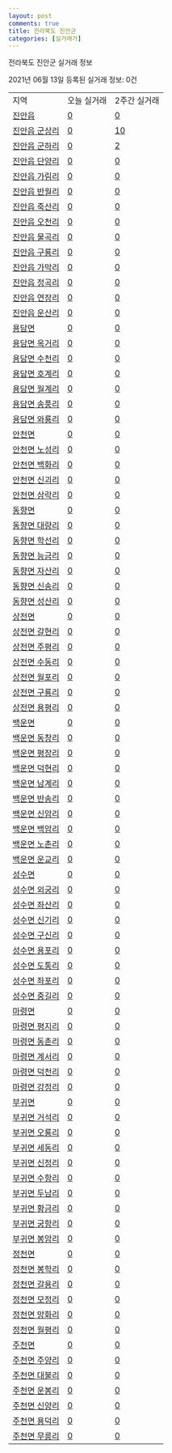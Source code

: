 ```yaml
---
layout: post
comments: true
title: 전라북도 진안군
categories: [실거래가]
---
```


전라북도 진안군 실거래 정보

2021년 06월 13일 등록된 실거래 정보: 0건


<table class="sortable">
  <tr>
    <td>지역</td>
    <td>오늘 실거래</td>
    <td>2주간 실거래</td>
  </tr>

  
  <tr class="item">
    <td><a href="4572025000.html">진안읍</a></td>
    <td><a href="4572025000.html">0</a></td>
    <td><a href="4572025000.html">0</a></td>
  </tr>
    

  <tr class="item">
    <td><a href="4572025021.html">진안읍 군상리</a></td>
    <td><a href="4572025021.html">0</a></td>
    <td><a href="4572025021.html">10</a></td>
  </tr>
    

  <tr class="item">
    <td><a href="4572025022.html">진안읍 군하리</a></td>
    <td><a href="4572025022.html">0</a></td>
    <td><a href="4572025022.html">2</a></td>
  </tr>
    

  <tr class="item">
    <td><a href="4572025023.html">진안읍 단양리</a></td>
    <td><a href="4572025023.html">0</a></td>
    <td><a href="4572025023.html">0</a></td>
  </tr>
    

  <tr class="item">
    <td><a href="4572025024.html">진안읍 가림리</a></td>
    <td><a href="4572025024.html">0</a></td>
    <td><a href="4572025024.html">0</a></td>
  </tr>
    

  <tr class="item">
    <td><a href="4572025025.html">진안읍 반월리</a></td>
    <td><a href="4572025025.html">0</a></td>
    <td><a href="4572025025.html">0</a></td>
  </tr>
    

  <tr class="item">
    <td><a href="4572025026.html">진안읍 죽산리</a></td>
    <td><a href="4572025026.html">0</a></td>
    <td><a href="4572025026.html">0</a></td>
  </tr>
    

  <tr class="item">
    <td><a href="4572025027.html">진안읍 오천리</a></td>
    <td><a href="4572025027.html">0</a></td>
    <td><a href="4572025027.html">0</a></td>
  </tr>
    

  <tr class="item">
    <td><a href="4572025028.html">진안읍 물곡리</a></td>
    <td><a href="4572025028.html">0</a></td>
    <td><a href="4572025028.html">0</a></td>
  </tr>
    

  <tr class="item">
    <td><a href="4572025029.html">진안읍 구룡리</a></td>
    <td><a href="4572025029.html">0</a></td>
    <td><a href="4572025029.html">0</a></td>
  </tr>
    

  <tr class="item">
    <td><a href="4572025030.html">진안읍 가막리</a></td>
    <td><a href="4572025030.html">0</a></td>
    <td><a href="4572025030.html">0</a></td>
  </tr>
    

  <tr class="item">
    <td><a href="4572025031.html">진안읍 정곡리</a></td>
    <td><a href="4572025031.html">0</a></td>
    <td><a href="4572025031.html">0</a></td>
  </tr>
    

  <tr class="item">
    <td><a href="4572025032.html">진안읍 연장리</a></td>
    <td><a href="4572025032.html">0</a></td>
    <td><a href="4572025032.html">0</a></td>
  </tr>
    

  <tr class="item">
    <td><a href="4572025033.html">진안읍 운산리</a></td>
    <td><a href="4572025033.html">0</a></td>
    <td><a href="4572025033.html">0</a></td>
  </tr>
    

  <tr class="item">
    <td><a href="4572031000.html">용담면</a></td>
    <td><a href="4572031000.html">0</a></td>
    <td><a href="4572031000.html">0</a></td>
  </tr>
    

  <tr class="item">
    <td><a href="4572031021.html">용담면 옥거리</a></td>
    <td><a href="4572031021.html">0</a></td>
    <td><a href="4572031021.html">0</a></td>
  </tr>
    

  <tr class="item">
    <td><a href="4572031022.html">용담면 수천리</a></td>
    <td><a href="4572031022.html">0</a></td>
    <td><a href="4572031022.html">0</a></td>
  </tr>
    

  <tr class="item">
    <td><a href="4572031023.html">용담면 호계리</a></td>
    <td><a href="4572031023.html">0</a></td>
    <td><a href="4572031023.html">0</a></td>
  </tr>
    

  <tr class="item">
    <td><a href="4572031024.html">용담면 월계리</a></td>
    <td><a href="4572031024.html">0</a></td>
    <td><a href="4572031024.html">0</a></td>
  </tr>
    

  <tr class="item">
    <td><a href="4572031025.html">용담면 송풍리</a></td>
    <td><a href="4572031025.html">0</a></td>
    <td><a href="4572031025.html">0</a></td>
  </tr>
    

  <tr class="item">
    <td><a href="4572031026.html">용담면 와룡리</a></td>
    <td><a href="4572031026.html">0</a></td>
    <td><a href="4572031026.html">0</a></td>
  </tr>
    

  <tr class="item">
    <td><a href="4572032000.html">안천면</a></td>
    <td><a href="4572032000.html">0</a></td>
    <td><a href="4572032000.html">0</a></td>
  </tr>
    

  <tr class="item">
    <td><a href="4572032021.html">안천면 노성리</a></td>
    <td><a href="4572032021.html">0</a></td>
    <td><a href="4572032021.html">0</a></td>
  </tr>
    

  <tr class="item">
    <td><a href="4572032022.html">안천면 백화리</a></td>
    <td><a href="4572032022.html">0</a></td>
    <td><a href="4572032022.html">0</a></td>
  </tr>
    

  <tr class="item">
    <td><a href="4572032023.html">안천면 신괴리</a></td>
    <td><a href="4572032023.html">0</a></td>
    <td><a href="4572032023.html">0</a></td>
  </tr>
    

  <tr class="item">
    <td><a href="4572032024.html">안천면 삼락리</a></td>
    <td><a href="4572032024.html">0</a></td>
    <td><a href="4572032024.html">0</a></td>
  </tr>
    

  <tr class="item">
    <td><a href="4572033000.html">동향면</a></td>
    <td><a href="4572033000.html">0</a></td>
    <td><a href="4572033000.html">0</a></td>
  </tr>
    

  <tr class="item">
    <td><a href="4572033021.html">동향면 대량리</a></td>
    <td><a href="4572033021.html">0</a></td>
    <td><a href="4572033021.html">0</a></td>
  </tr>
    

  <tr class="item">
    <td><a href="4572033022.html">동향면 학선리</a></td>
    <td><a href="4572033022.html">0</a></td>
    <td><a href="4572033022.html">0</a></td>
  </tr>
    

  <tr class="item">
    <td><a href="4572033023.html">동향면 능금리</a></td>
    <td><a href="4572033023.html">0</a></td>
    <td><a href="4572033023.html">0</a></td>
  </tr>
    

  <tr class="item">
    <td><a href="4572033024.html">동향면 자산리</a></td>
    <td><a href="4572033024.html">0</a></td>
    <td><a href="4572033024.html">0</a></td>
  </tr>
    

  <tr class="item">
    <td><a href="4572033025.html">동향면 신송리</a></td>
    <td><a href="4572033025.html">0</a></td>
    <td><a href="4572033025.html">0</a></td>
  </tr>
    

  <tr class="item">
    <td><a href="4572033026.html">동향면 성산리</a></td>
    <td><a href="4572033026.html">0</a></td>
    <td><a href="4572033026.html">0</a></td>
  </tr>
    

  <tr class="item">
    <td><a href="4572034000.html">상전면</a></td>
    <td><a href="4572034000.html">0</a></td>
    <td><a href="4572034000.html">0</a></td>
  </tr>
    

  <tr class="item">
    <td><a href="4572034021.html">상전면 갈현리</a></td>
    <td><a href="4572034021.html">0</a></td>
    <td><a href="4572034021.html">0</a></td>
  </tr>
    

  <tr class="item">
    <td><a href="4572034022.html">상전면 주평리</a></td>
    <td><a href="4572034022.html">0</a></td>
    <td><a href="4572034022.html">0</a></td>
  </tr>
    

  <tr class="item">
    <td><a href="4572034023.html">상전면 수동리</a></td>
    <td><a href="4572034023.html">0</a></td>
    <td><a href="4572034023.html">0</a></td>
  </tr>
    

  <tr class="item">
    <td><a href="4572034024.html">상전면 월포리</a></td>
    <td><a href="4572034024.html">0</a></td>
    <td><a href="4572034024.html">0</a></td>
  </tr>
    

  <tr class="item">
    <td><a href="4572034025.html">상전면 구룡리</a></td>
    <td><a href="4572034025.html">0</a></td>
    <td><a href="4572034025.html">0</a></td>
  </tr>
    

  <tr class="item">
    <td><a href="4572034026.html">상전면 용평리</a></td>
    <td><a href="4572034026.html">0</a></td>
    <td><a href="4572034026.html">0</a></td>
  </tr>
    

  <tr class="item">
    <td><a href="4572035000.html">백운면</a></td>
    <td><a href="4572035000.html">0</a></td>
    <td><a href="4572035000.html">0</a></td>
  </tr>
    

  <tr class="item">
    <td><a href="4572035021.html">백운면 동창리</a></td>
    <td><a href="4572035021.html">0</a></td>
    <td><a href="4572035021.html">0</a></td>
  </tr>
    

  <tr class="item">
    <td><a href="4572035022.html">백운면 평장리</a></td>
    <td><a href="4572035022.html">0</a></td>
    <td><a href="4572035022.html">0</a></td>
  </tr>
    

  <tr class="item">
    <td><a href="4572035023.html">백운면 덕현리</a></td>
    <td><a href="4572035023.html">0</a></td>
    <td><a href="4572035023.html">0</a></td>
  </tr>
    

  <tr class="item">
    <td><a href="4572035024.html">백운면 남계리</a></td>
    <td><a href="4572035024.html">0</a></td>
    <td><a href="4572035024.html">0</a></td>
  </tr>
    

  <tr class="item">
    <td><a href="4572035025.html">백운면 반송리</a></td>
    <td><a href="4572035025.html">0</a></td>
    <td><a href="4572035025.html">0</a></td>
  </tr>
    

  <tr class="item">
    <td><a href="4572035026.html">백운면 신암리</a></td>
    <td><a href="4572035026.html">0</a></td>
    <td><a href="4572035026.html">0</a></td>
  </tr>
    

  <tr class="item">
    <td><a href="4572035027.html">백운면 백암리</a></td>
    <td><a href="4572035027.html">0</a></td>
    <td><a href="4572035027.html">0</a></td>
  </tr>
    

  <tr class="item">
    <td><a href="4572035028.html">백운면 노촌리</a></td>
    <td><a href="4572035028.html">0</a></td>
    <td><a href="4572035028.html">0</a></td>
  </tr>
    

  <tr class="item">
    <td><a href="4572035029.html">백운면 운교리</a></td>
    <td><a href="4572035029.html">0</a></td>
    <td><a href="4572035029.html">0</a></td>
  </tr>
    

  <tr class="item">
    <td><a href="4572036000.html">성수면</a></td>
    <td><a href="4572036000.html">0</a></td>
    <td><a href="4572036000.html">0</a></td>
  </tr>
    

  <tr class="item">
    <td><a href="4572036021.html">성수면 외궁리</a></td>
    <td><a href="4572036021.html">0</a></td>
    <td><a href="4572036021.html">0</a></td>
  </tr>
    

  <tr class="item">
    <td><a href="4572036022.html">성수면 좌산리</a></td>
    <td><a href="4572036022.html">0</a></td>
    <td><a href="4572036022.html">0</a></td>
  </tr>
    

  <tr class="item">
    <td><a href="4572036023.html">성수면 신기리</a></td>
    <td><a href="4572036023.html">0</a></td>
    <td><a href="4572036023.html">0</a></td>
  </tr>
    

  <tr class="item">
    <td><a href="4572036024.html">성수면 구신리</a></td>
    <td><a href="4572036024.html">0</a></td>
    <td><a href="4572036024.html">0</a></td>
  </tr>
    

  <tr class="item">
    <td><a href="4572036025.html">성수면 용포리</a></td>
    <td><a href="4572036025.html">0</a></td>
    <td><a href="4572036025.html">0</a></td>
  </tr>
    

  <tr class="item">
    <td><a href="4572036026.html">성수면 도통리</a></td>
    <td><a href="4572036026.html">0</a></td>
    <td><a href="4572036026.html">0</a></td>
  </tr>
    

  <tr class="item">
    <td><a href="4572036027.html">성수면 좌포리</a></td>
    <td><a href="4572036027.html">0</a></td>
    <td><a href="4572036027.html">0</a></td>
  </tr>
    

  <tr class="item">
    <td><a href="4572036028.html">성수면 중길리</a></td>
    <td><a href="4572036028.html">0</a></td>
    <td><a href="4572036028.html">0</a></td>
  </tr>
    

  <tr class="item">
    <td><a href="4572037000.html">마령면</a></td>
    <td><a href="4572037000.html">0</a></td>
    <td><a href="4572037000.html">0</a></td>
  </tr>
    

  <tr class="item">
    <td><a href="4572037021.html">마령면 평지리</a></td>
    <td><a href="4572037021.html">0</a></td>
    <td><a href="4572037021.html">0</a></td>
  </tr>
    

  <tr class="item">
    <td><a href="4572037022.html">마령면 동촌리</a></td>
    <td><a href="4572037022.html">0</a></td>
    <td><a href="4572037022.html">0</a></td>
  </tr>
    

  <tr class="item">
    <td><a href="4572037023.html">마령면 계서리</a></td>
    <td><a href="4572037023.html">0</a></td>
    <td><a href="4572037023.html">0</a></td>
  </tr>
    

  <tr class="item">
    <td><a href="4572037024.html">마령면 덕천리</a></td>
    <td><a href="4572037024.html">0</a></td>
    <td><a href="4572037024.html">0</a></td>
  </tr>
    

  <tr class="item">
    <td><a href="4572037025.html">마령면 강정리</a></td>
    <td><a href="4572037025.html">0</a></td>
    <td><a href="4572037025.html">0</a></td>
  </tr>
    

  <tr class="item">
    <td><a href="4572038000.html">부귀면</a></td>
    <td><a href="4572038000.html">0</a></td>
    <td><a href="4572038000.html">0</a></td>
  </tr>
    

  <tr class="item">
    <td><a href="4572038021.html">부귀면 거석리</a></td>
    <td><a href="4572038021.html">0</a></td>
    <td><a href="4572038021.html">0</a></td>
  </tr>
    

  <tr class="item">
    <td><a href="4572038022.html">부귀면 오룡리</a></td>
    <td><a href="4572038022.html">0</a></td>
    <td><a href="4572038022.html">0</a></td>
  </tr>
    

  <tr class="item">
    <td><a href="4572038023.html">부귀면 세동리</a></td>
    <td><a href="4572038023.html">0</a></td>
    <td><a href="4572038023.html">0</a></td>
  </tr>
    

  <tr class="item">
    <td><a href="4572038024.html">부귀면 신정리</a></td>
    <td><a href="4572038024.html">0</a></td>
    <td><a href="4572038024.html">0</a></td>
  </tr>
    

  <tr class="item">
    <td><a href="4572038025.html">부귀면 수항리</a></td>
    <td><a href="4572038025.html">0</a></td>
    <td><a href="4572038025.html">0</a></td>
  </tr>
    

  <tr class="item">
    <td><a href="4572038026.html">부귀면 두남리</a></td>
    <td><a href="4572038026.html">0</a></td>
    <td><a href="4572038026.html">0</a></td>
  </tr>
    

  <tr class="item">
    <td><a href="4572038027.html">부귀면 황금리</a></td>
    <td><a href="4572038027.html">0</a></td>
    <td><a href="4572038027.html">0</a></td>
  </tr>
    

  <tr class="item">
    <td><a href="4572038028.html">부귀면 궁항리</a></td>
    <td><a href="4572038028.html">0</a></td>
    <td><a href="4572038028.html">0</a></td>
  </tr>
    

  <tr class="item">
    <td><a href="4572038029.html">부귀면 봉암리</a></td>
    <td><a href="4572038029.html">0</a></td>
    <td><a href="4572038029.html">0</a></td>
  </tr>
    

  <tr class="item">
    <td><a href="4572039000.html">정천면</a></td>
    <td><a href="4572039000.html">0</a></td>
    <td><a href="4572039000.html">0</a></td>
  </tr>
    

  <tr class="item">
    <td><a href="4572039021.html">정천면 봉학리</a></td>
    <td><a href="4572039021.html">0</a></td>
    <td><a href="4572039021.html">0</a></td>
  </tr>
    

  <tr class="item">
    <td><a href="4572039022.html">정천면 갈용리</a></td>
    <td><a href="4572039022.html">0</a></td>
    <td><a href="4572039022.html">0</a></td>
  </tr>
    

  <tr class="item">
    <td><a href="4572039023.html">정천면 모정리</a></td>
    <td><a href="4572039023.html">0</a></td>
    <td><a href="4572039023.html">0</a></td>
  </tr>
    

  <tr class="item">
    <td><a href="4572039024.html">정천면 망화리</a></td>
    <td><a href="4572039024.html">0</a></td>
    <td><a href="4572039024.html">0</a></td>
  </tr>
    

  <tr class="item">
    <td><a href="4572039025.html">정천면 월평리</a></td>
    <td><a href="4572039025.html">0</a></td>
    <td><a href="4572039025.html">0</a></td>
  </tr>
    

  <tr class="item">
    <td><a href="4572040000.html">주천면</a></td>
    <td><a href="4572040000.html">0</a></td>
    <td><a href="4572040000.html">0</a></td>
  </tr>
    

  <tr class="item">
    <td><a href="4572040021.html">주천면 주양리</a></td>
    <td><a href="4572040021.html">0</a></td>
    <td><a href="4572040021.html">0</a></td>
  </tr>
    

  <tr class="item">
    <td><a href="4572040022.html">주천면 대불리</a></td>
    <td><a href="4572040022.html">0</a></td>
    <td><a href="4572040022.html">0</a></td>
  </tr>
    

  <tr class="item">
    <td><a href="4572040023.html">주천면 운봉리</a></td>
    <td><a href="4572040023.html">0</a></td>
    <td><a href="4572040023.html">0</a></td>
  </tr>
    

  <tr class="item">
    <td><a href="4572040024.html">주천면 신양리</a></td>
    <td><a href="4572040024.html">0</a></td>
    <td><a href="4572040024.html">0</a></td>
  </tr>
    

  <tr class="item">
    <td><a href="4572040025.html">주천면 용덕리</a></td>
    <td><a href="4572040025.html">0</a></td>
    <td><a href="4572040025.html">0</a></td>
  </tr>
    

  <tr class="item">
    <td><a href="4572040026.html">주천면 무릉리</a></td>
    <td><a href="4572040026.html">0</a></td>
    <td><a href="4572040026.html">0</a></td>
  </tr>
    


</table>
    